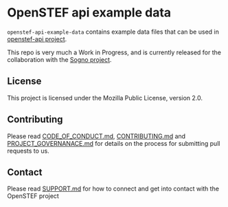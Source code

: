 <!--
SPDX-FileCopyrightText: 2017-2022 Contributors to the OpenSTEF project <korte.termijn.prognoses@alliander.com>

SPDX-License-Identifier: MPL-2.0
-->

OpenSTEF api example data
==================================================
`openstef-api-example-data` contains example data files that can be used in [openstef-api project](https://github.com/alliander-opensource/openstef-api). 

This repo is very much a Work in Progress, and is currently released for the collaboration with the [Sogno project](https://github.com/sogno-platform).

## License
This project is licensed under the Mozilla Public License, version 2.0.

## Contributing
Please read [CODE_OF_CONDUCT.md](CODE_OF_CONDUCT.md), [CONTRIBUTING.md](CONTRIBUTING.md) and [PROJECT_GOVERNANACE.md](PROJECT_GOVERNANCE.md) for details on the process for submitting pull requests to us.

## Contact
Please read [SUPPORT.md](SUPPORT.md) for how to connect and get into contact with the OpenSTEF project
